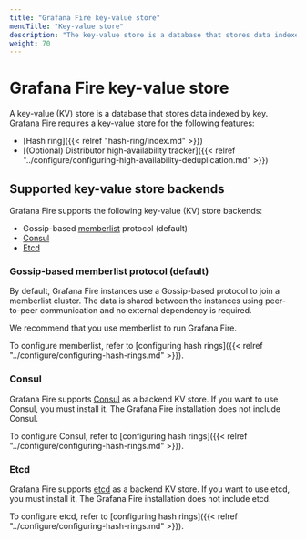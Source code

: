```yaml
---
title: "Grafana Fire key-value store"
menuTitle: "Key-value store"
description: "The key-value store is a database that stores data indexed by key."
weight: 70
---
```


# Grafana Fire key-value store

A key-value (KV) store is a database that stores data indexed by key.
Grafana Fire requires a key-value store for the following features:

- [Hash ring]({{< relref "hash-ring/index.md" >}})
- [(Optional) Distributor high-availability tracker]({{< relref "../configure/configuring-high-availability-deduplication.md" >}})

## Supported key-value store backends

Grafana Fire supports the following key-value (KV) store backends:

- Gossip-based [memberlist](https://github.com/hashicorp/memberlist) protocol (default)
- [Consul](https://www.consul.io)
- [Etcd](https://etcd.io)

### Gossip-based memberlist protocol (default)

By default, Grafana Fire instances use a Gossip-based protocol to join a memberlist cluster.
The data is shared between the instances using peer-to-peer communication and no external dependency is required.

We recommend that you use memberlist to run Grafana Fire.

To configure memberlist, refer to [configuring hash rings]({{< relref "../configure/configuring-hash-rings.md" >}}).

### Consul

Grafana Fire supports [Consul](https://www.consul.io) as a backend KV store.
If you want to use Consul, you must install it. The Grafana Fire installation does not include Consul.

To configure Consul, refer to [configuring hash rings]({{< relref "../configure/configuring-hash-rings.md" >}}).

### Etcd

Grafana Fire supports [etcd](https://etcd.io) as a backend KV store.
If you want to use etcd, you must install it. The Grafana Fire installation does not include etcd.

To configure etcd, refer to [configuring hash rings]({{< relref "../configure/configuring-hash-rings.md" >}}).
